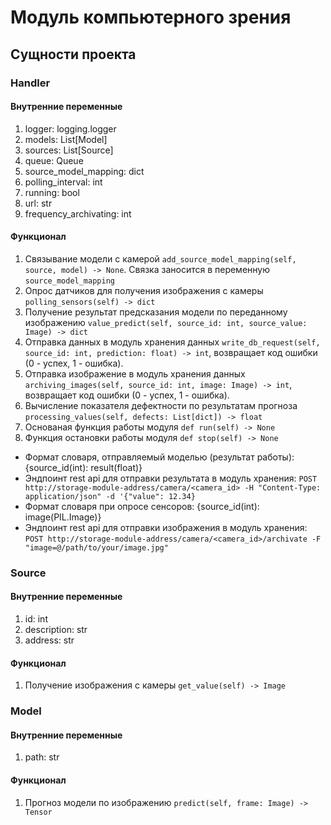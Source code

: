 # Модуль компьютерного зрения

## Сущности проекта

### Handler

#### Внутренние переменные
1. logger: logging.logger
2. models: List[Model]
3. sources: List[Source]
4. queue: Queue
5. source_model_mapping: dict
6. polling_interval: int
7. running: bool
8. url: str
9. frequency_archivating: int

#### Функционал
1. Связывание модели с камерой ```add_source_model_mapping(self, source, model) -> None```. Связка заносится в переменную ```source_model_mapping```
2. Опрос датчиков для получения изображения с камеры ```polling_sensors(self) -> dict```
3. Получение результат предсказания модели по переданному изображению ```value_predict(self, source_id: int, source_value: Image) -> dict```
4. Отправка данных в модуль хранения данных ```write_db_request(self, source_id: int, prediction: float) -> int```, возвращает код ошибки (0 - успех, 1 - ошибка).
5. Отправка изображение в модуль хранения данных ```archiving_images(self, source_id: int, image: Image) -> int```, возвращает код ошибки (0 - успех, 1 - ошибка).
6. Вычисление показателя дефектности по результатам прогноза ```processing_values(self, defects: List[dict]) -> float```
7. Основаная функция работы модуля ```def run(self) -> None```
8. Функция остановки работы модуля ```def stop(self) -> None```

- Формат словаря, отправляемый моделью (результат работы): {source_id(int): result(float)}
- Эндпоинт rest api для отправки результата в модуль хранения: ```POST http://storage-module-address/camera/<camera_id> -H "Content-Type: application/json" -d '{"value": 12.34}```
- Формат словаря при опросе сенсоров: {source_id(int): image(PIL.Image)}
- Эндпоинт rest api для отправки изображения в модуль хранения: ```POST http://storage-module-address/camera/<camera_id>/archivate -F "image=@/path/to/your/image.jpg"```

### Source

#### Внутренние переменные
1. id: int
2. description: str
3. address: str

#### Функционал
1. Получение изображения с камеры ```get_value(self) -> Image```

### Model
#### Внутренние переменные
1. path: str

#### Функционал
1. Прогноз модели по изображению ```predict(self, frame: Image) -> Tensor```